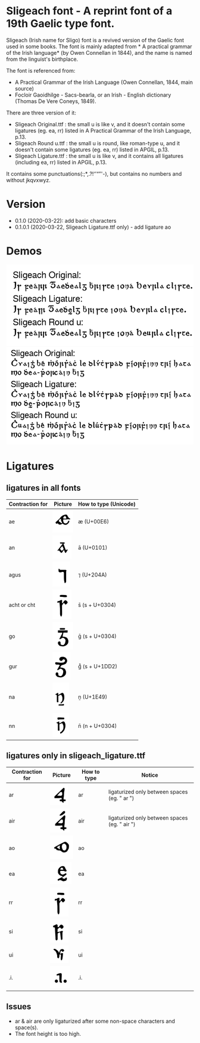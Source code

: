 # Sligeach font - A reprint font of a 19th Gaelic type font.

Sligeach (Irish name for Sligo) font is a revived version of the Gaelic font used in some books. The font is mainly adapted from *
A practical grammar of the Irish language* (by Owen Connellan in 1844), and the name is named from the linguist's birthplace.

The font is referenced from:
 - A Practical Grammar of the Irish Language (Owen Connellan, 1844, main source)
 - Focloir Gaoidhilge - Sacs-bearla, or an Irish - English dictionary (Thomas De Vere Coneys, 1849).

There are three version of it:

 - Sligeach Original.ttf : the small u is like v, and it doesn't contain some ligatures (eg. ea, rr) listed in A Practical Grammar of the Irish Language, p.13.
 - Sligeach Round u.ttf : the small u is round, like roman-type u, and it doesn't contain some ligatures (eg. ea, rr) listed in APGIL, p.13.
 - Sligeach Ligature.ttf : the small u is like v, and it contains all ligatures (including ea, rr) listed in APGIL, p.13.

It contains some punctuations(:;*,.?!‘’“”'-), but contains no numbers and without jkqvxwyz.

Version
=============
- 0.1.0 (2020-03-22): add basic characters
- 0.1.0.1 (2020-03-22, Sligeach Ligature.ttf only) - add ligature ao

Demos
============
![Demo with "Is fearr Gaeilge bhriste ná Béarla cliste" in archaic form](/image/demo1.png)
![Demo with an Irish pangram](/image/demo2.png)

Ligatures
============

ligatures in all fonts
-------------------------


| Contraction for | Picture     | How to type (Unicode)  |
| --------------- | ------------|------------------------|
| ae    | ![ae](/image/ae.png)   | æ (U+00E6)            |
| an    | ![an](/image/an.png)  | ā (U+0101)             |
| agus  | ![agus](/image/agus.png) | ⁊ (U+204A)          |
| acht or cht | ![cht](/image/cht.png) | s̄ (s + U+0304)  |
| go    | ![go](/image/go.png) | ḡ (s + U+0304)          |
| gur    | ![gur](/image/gur.png) | g᷒ (s + U+1DD2)        |
| na    | ![na](/image/na.png) | ṉ (U+1E49)              |
| nn    | ![nn](/image/nn.png) | n̄ (n + U+0304)          |


ligatures only in sligeach_ligature.ttf
-----------------------------------------

| Contraction for | Picture     | How to type  | Notice |
| --------------- | ------------|--------------|--------|
| ar    | ![ar](/image/ar.png)  | ar          | ligaturized only between spaces (eg. " ar ") |
| air    | ![air](/image/air.png)| air         | ligaturized only between spaces (eg. " air ") |
| ao  | ![ao](/image/ao.png)  | ao          |        |
| ea  | ![ea](/image/ea.png)  | ea          |        |
| rr | ![rr](/image/cht.png)    | rr          |        |
| si | ![si](/image/si.png)    | si          |        |
| ui | ![ui](/image/ui.png)    | ui          |        |
| .i. | ![eadhon](/image/eadhon.png)| .i.          |        |

Issues
----------------------------------------
 - ar & air are only ligaturized after some non-space characters and space(s).
 - The font height is too high.
